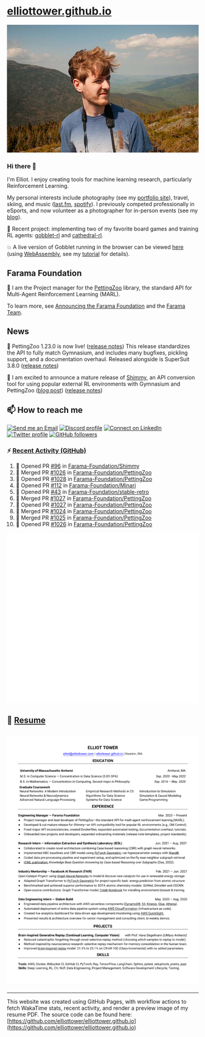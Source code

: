 # [elliottower.github.io](https://github.com/elliottower/elliottower.github.io)

[![A wild Elliot on Mt Washington](https://raw.githubusercontent.com/elliottower/elliottower.github.io/main/src/jpg/DSCF7539-600px.jpg?raw=true)](https://raw.githubusercontent.com/elliottower/elliottower.github.io/main/src/jpg/DSCF7539.jpg?raw=true)

### Hi there 👋

I'm Elliot. I enjoy creating tools for machine learning research, particularly Reinforcement Learning.

My personal interests include photography (see my [portfolio site](https://www.elliottower.com/)), travel, skiing, and music ([last.fm](https://www.last.fm/user/ajsdlfkwer), [spotify](https://open.spotify.com/user/12132818380)). I previously competed professionally in eSports, and now volunteer as a photographer for in-person events (see my [blog](https://www.elliottower.com/stories/?category=events)).

🤖 Recent project: implementing two of my favorite board games and training RL agents: [gobblet-rl](https://github.com/elliottower/gobblet-rl) and [cathedral-rl](https://github.com/elliottower/cathedral-rl). 

💥 A live version of Gobblet running in the browser can be viewed [here](https://elliottower.github.io/gobblet-rl/) (using [WebAssembly](https://webassembly.org/), see my [tutorial](https://github.com/elliottower/gobblet-rl/blob/main/tutorials/WebAssembly/web_assembly.md) for details).

## Farama Foundation

🚀 I am the Project manager for the [PettingZoo](https://github.com/Farama-Foundation/PettingZoo) library, the standard API for Multi-Agent Reinforcement Learning (MARL). 

To learn more, see [Announcing the Farama Foundation](https://farama.org/Announcing-The-Farama-Foundation) and the [Farama Team](https://farama.org/team).

## News

🎉 PettingZoo 1.23.0 is now live! ([release notes](https://github.com/Farama-Foundation/PettingZoo/releases/tag/1.23.0)) This release standardizes the API to fully match Gymnasium, and includes many bugfixes, pickling support, and a documentation overhaul. Released alongside is SuperSuit 3.8.0 ([release notes](https://github.com/Farama-Foundation/SuperSuit/releases/tag/3.8.0)) 

<!-- ![GitHub Release Date](https://img.shields.io/github/release-date/Farama-Foundation/PettingZoo) -->

🎉 I am excited to announce a mature release of [Shimmy](https://github.com/Farama-Foundation/Shimmy), an API conversion tool for using popular external RL environments with Gymnasium and PettingZoo ([blog post](https://farama.org/Announcing-Shimmy)) ([release notes](https://github.com/Farama-Foundation/Shimmy/releases/tag/v1.0.0)) 

## 📫 How to reach me

 [![Send me an Email](https://img.shields.io/badge/email-elliot%40elliottower.com-blue)](mailto:elliot@elliottower.com)
 [![Discord profile](https://img.shields.io/badge/Discord-7289DA?style=flat&logo=discord&logoColor=white)](https://discord.com/users/83091537923145728)
 [![Connect on LinkedIn](https://img.shields.io/badge/--linkedin?label=LinkedIn&logo=LinkedIn&style=social)](https://www.linkedin.com/in/elliot-tower)
 [![Twitter profile](https://img.shields.io/twitter/follow/elliottower?style=social)](https://twitter.com/ElliotTower/)
 [![GitHub followers](https://img.shields.io/github/followers/elliottower?style=social)](https://github.com/elliottower/)

### ⚡ [Recent Activity (GitHub)](https://github.com/elliottower)

<!--START_SECTION:activity-->
1. 💪 Opened PR [#96](https://github.com/Farama-Foundation/Shimmy/pull/96) in [Farama-Foundation/Shimmy](https://github.com/Farama-Foundation/Shimmy)
2. 🎉 Merged PR [#1026](https://github.com/Farama-Foundation/PettingZoo/pull/1026) in [Farama-Foundation/PettingZoo](https://github.com/Farama-Foundation/PettingZoo)
3. 💪 Opened PR [#1028](https://github.com/Farama-Foundation/PettingZoo/pull/1028) in [Farama-Foundation/PettingZoo](https://github.com/Farama-Foundation/PettingZoo)
4. 💪 Opened PR [#112](https://github.com/Farama-Foundation/Minari/pull/112) in [Farama-Foundation/Minari](https://github.com/Farama-Foundation/Minari)
5. 💪 Opened PR [#43](https://github.com/Farama-Foundation/stable-retro/pull/43) in [Farama-Foundation/stable-retro](https://github.com/Farama-Foundation/stable-retro)
6. 🎉 Merged PR [#1027](https://github.com/Farama-Foundation/PettingZoo/pull/1027) in [Farama-Foundation/PettingZoo](https://github.com/Farama-Foundation/PettingZoo)
7. 💪 Opened PR [#1027](https://github.com/Farama-Foundation/PettingZoo/pull/1027) in [Farama-Foundation/PettingZoo](https://github.com/Farama-Foundation/PettingZoo)
8. 🎉 Merged PR [#1024](https://github.com/Farama-Foundation/PettingZoo/pull/1024) in [Farama-Foundation/PettingZoo](https://github.com/Farama-Foundation/PettingZoo)
9. 🎉 Merged PR [#1025](https://github.com/Farama-Foundation/PettingZoo/pull/1025) in [Farama-Foundation/PettingZoo](https://github.com/Farama-Foundation/PettingZoo)
10. 💪 Opened PR [#1026](https://github.com/Farama-Foundation/PettingZoo/pull/1026) in [Farama-Foundation/PettingZoo](https://github.com/Farama-Foundation/PettingZoo)
<!--END_SECTION:activity-->


<picture>
  <a href="https://metrics.lecoq.io/insights?user=elliottower">
   <img src="/github-metrics.svg" alt="Metrics">
  </a>
</picture>

## 📄 [Resume](https://elliottower.github.io/src/pdf/resume.pdf)

<!-- PDF-TO-MARKDOWN:START -->
![Page 1](src/png/page1.png "Page 1")
---
<!-- PDF-TO-MARKDOWN:END -->

----

This website was created using GitHub Pages, with workflow actions to fetch WakaTime stats, recent activity, and render a preview image of my resume PDF. The source code can be found here: [https://github.com/elliottower/elliottower.github.io](https://github.com/elliottower/elliottower.github.io)
